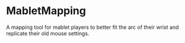 # MabletMapping
A mapping tool for mablet players to better fit the arc of their wrist and replicate their old mouse settings.
